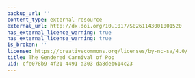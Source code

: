 ```yaml
---
backup_url: ''
content_type: external-resource
external_url: http://dx.doi.org/10.1017/S0261143001001520
has_external_licence_warning: true
has_external_license_warning: true
is_broken: ''
license: https://creativecommons.org/licenses/by-nc-sa/4.0/
title: The Gendered Carnival of Pop
uid: cfe078b9-4f21-4491-a303-da8deb614c23
---
```

